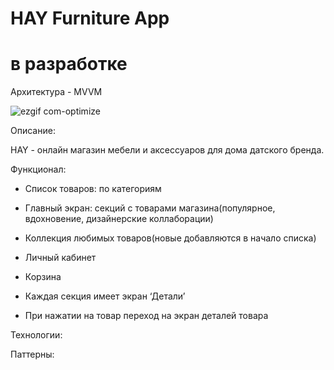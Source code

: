 # HAY Furniture App 
# в разработке
Архитектура - MVVM

![ezgif com-optimize](https://github.com/katyamichal/HAY/assets/124366801/de82462a-7a3c-4f77-9a80-be7bd91c2e0d)



Описание:

HAY - онлайн магазин мебели и аксессуаров для дома датского бренда. 

Функционал: 

- Список товаров: по категориям
- Главный экран: секций с товарами магазина(популярное, вдохновение, дизайнерские коллаборации)
- Коллекция любимых товаров(новые добавляются в начало списка)
- Личный кабинет
- Корзина
  
- Каждая секция имеет экран ‘Детали’
- При нажатии на товар переход на экран деталей товара

Технологии:


Паттерны:
